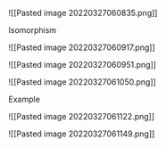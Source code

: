 ![[Pasted image 20220327060835.png]]


Isomorphism

![[Pasted image 20220327060917.png]]

![[Pasted image 20220327060951.png]]


![[Pasted image 20220327061050.png]]


Example

![[Pasted image 20220327061122.png]]


![[Pasted image 20220327061149.png]]


